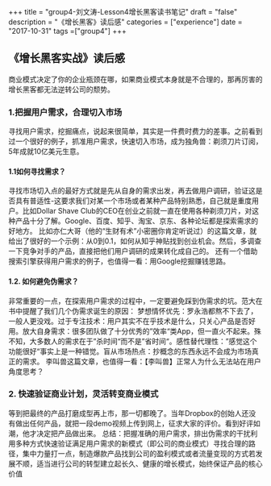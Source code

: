 +++
title = "group4-刘文涛-Lesson4增长黑客读书笔记"
draft = "false"
description = "《增长黑客》读后感"
categories = ["experience"]
date = "2017-10-31"
tags =["group4"]
+++

## 《增长黑客实战》读后感

商业模式决定了你的企业瓶颈在哪，如果商业模式本身就是不合理的，那再厉害的增长黑客都无法逆转公司的颓势。
### 1.把握用户需求，合理切入市场
寻找用户需求，挖掘痛点，说起来很简单，其实是一件费时费力的差事。之前看到过一个很好的例子，抓准用户需求，快速切入市场，成为独角兽：剃须刀片订阅，5年成就10亿美元生意。
#### 1.1如何寻找需求？
寻找市场切入点的最好方式就是先从自身的需求出发，再去做用户调研，验证这是否具有普适性-这要求我们对某一个市场或者某种产品特别熟悉，自己就是重度用户。比如Dollar Shave Club的CEO在创业之前就一直在使用各种剃须刀片，对这种产品十分了解。Google、百度、知乎、淘宝、京东、各种论坛都是探索需求的好地方。
比如亦仁大哥（他的“生财有术”小密圈你肯定听说过）的这篇文章，就给出了很好的一个示例：从0到0.1，如何从知乎神贴找到创业机会。然后，多调查一下竞争对手的产品，直接把他们用户调研的成果转化成自己的。
还有一个借助搜索引擎获得用户需求的例子，也值得一看：用Google挖掘赚钱思路。
#### 1.2. 如何避免伪需求？
非常重要的一点，在探索用户需求的过程中，一定要避免踩到伪需求的坑。范大在书中提醒了我们几个伪需求诞生的原因：
梦想情怀优先：罗永浩都熬不下去了，一般人更没戏。过于专注技术：用户其实不在乎技术是什么，只关心产品是否好用。放大自身需求：很多团队做了十分优秀的”效率“类App，但一直火不起来。殊不知，大多数人的需求在于”杀时间“而不是”省时间“。感性替代理性：”感觉这个功能很好“事实上是一种错觉。盲从市场热点：抄概念的东西永远不会成为市场真正的需求。
李叫兽这篇文章，也值得一看：【李叫兽】正常人为什么无法站在用户角度思考？
### 2. 快速验证商业计划，灵活转变商业模式
等到把最终的产品打磨成型再上市，那一切都晚了。当年Dropbox的创始人还没有做出任何产品，就把一段demo视频上传到网上，征求大家的评价。看到好评如潮，他才决定把产品做出来。
总结：把握准确的用户需求，排出伪需求的干扰利用多种方式快速验证满足用户需求的新模式（即公司的商业模式）寻找合理的路径，集中力量打一点，制造爆款产品找到公司的盈利模式或者流量变现的方式若发展不顺，适当进行公司的转型建立起长久、健康的增长模式，始终保证产品的核心价值
